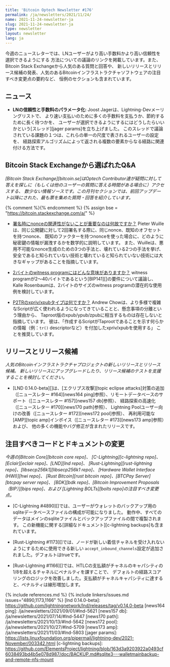 ```yaml
---
title: 'Bitcoin Optech Newsletter #176'
permalink: /ja/newsletters/2021/11/24/
name: 2021-11-24-newsletter-ja
slug: 2021-11-24-newsletter-ja
type: newsletter
layout: newsletter
lang: ja
---
```

今週のニュースレターでは、LNユーザーがより高い手数料かより高い信頼性を選択できるようにする
方法についての議論のリンクを掲載しています。また、Bitcoin Stack Exchangeから人気のある質問と回答や、
新しいリリースとリリース候補の発表、人気のあるBitcoinインフラストラクチャソフトウェアの注目すべき変更点の要約など、
恒例のセクションも含まれています。

## ニュース

- **LNの信頼性と手数料のパラメータ化:** Joost Jagerは、Lightning-Devメーリングリストで、
  より速い支払いのために多くの手数料を支払うか、節約するために長く待つかを、
  ユーザーが選択できるようにするにはどうしたらいいかという[スレッド][jager params]を立ち上げました。
  このスレッドで議論されている課題の１つは、これらの単一の尺度で表されるユーザーの設定を、
  経路探索アルゴリズムによって返される複数の要素からなる経路に関連付ける方法です。

## Bitcoin Stack Exchangeから選ばれたQ&A

*[Bitcoin Stack Exchange][bitcoin.se]はOptech Contributor達が疑問に対して答えを探しに（もしくは他のユーザーの質問に答える時間がある場合に）アクセスする、
数少ない情報ソースです。この月刊セクションでは、前回アップデート以降にされた、最も票を集めた質問・回答を紹介しています。*

{% comment %}<!-- https://bitcoin.stackexchange.com/search?tab=votes&q=created%3a1m..%20is%3aanswer -->{% endcomment %}
{% assign bse = "https://bitcoin.stackexchange.com/a/" %}

- [<!--why-is-it-important-that-nonces-when-signing-not-be-related-->署名時にnonceの関連性がないことが重要なのは何故ですか？]({{bse}}110811)
  Pieter Wuilleは、同じ公開鍵に対して2回署名する際に、同じnonce、既知のオフセットを持つnonce、
  既知のファクターを持つnonceを使った場合に、どのように秘密鍵の情報が漏洩するかを数学的に説明しています。
  また、Wuilleは、悪用不可能なnonce生成のための3つの手法と、壊れている2つの手法を挙げ、
  安全であると知られていない技術と壊れていると知られていない技術には大きなギャップがあることを指摘しています。

- [<!--how-could-a-2-byte-witness-program-make-sense-->2バイトのwitness programにはどんな意味がありますか？]({{bse}}110660)
  witness programが2〜40バイトであるという[BIP141][]の要件について議論し、
  Kalle Rosenbaumは、2バイトのサイズのwitness programの潜在的な使用例を検討しています。

- [<!--what-is-the-xpriv-xpub-type-for-p2tr-->P2TRのxpriv/xpubタイプは何ですか？]({{bse}}110733)
  Andrew Chowは、より多様で複雑なScriptが広く使われるようになってきていることと、懸念事項の分離という理由から、
  Taproot版のxpub/ypub/zpubに相当するものは存在しないと指摘しています。
  彼は、「作成するScriptがTaprootであることを示す何らかの情報（例：`tr()` descriptorなど）を付加したxpriv/xpubを使用する」
  ことを推奨しています。

## リリースとリリース候補

*人気のBitcoinインフラストラクチャプロジェクトの新しいリリースとリリース候補。
新しいリリースにアップグレードしたり、リリース候補のテストを支援することを検討してください。*

- [LND 0.14.0-beta][]は、[エクリプス攻撃][topic eclipse attacks]対策の追加
  （[ニュースレター #164][news164 ping]参照）、リモートデータベースのサポート（[ニュースレター #157][news157 db]参照）、
  経路探索の高速化（[ニュースレター #170][news170 path]参照）、
  Lightning Poolユーザー向けの改善（[ニュースレター #172][news172 pool]参照）、
  再利用可能な[AMP][topic amp]インボイス（[ニュースレター #173][news173 amp]参照）および、
  他の多くの機能やバグ修正が含まれたリリースです。

## 注目すべきコードとドキュメントの変更

*今週の[Bitcoin Core][bitcoin core repo]、
[C-Lightning][c-lightning repo]、[Eclair][eclair repo]、[LND][lnd repo]、
[Rust-Lightning][rust-lightning repo]、[libsecp256k1][libsecp256k1 repo]、
[Hardware Wallet Interface (HWI)][hwi repo]、
[Rust Bitcoin][rust bitcoin repo]、[BTCPay Server][btcpay server repo]、
[BDK][bdk repo]、[Bitcoin Improvement Proposals（BIP）][bips repo]、および
[Lightning BOLTs][bolts repo]の注目すべき変更点。*

- [C-Lightning #4890][]では、ユーザーがウォレットのバックアップ用のsqliteデータベースファイルの構成が可能になりました。
  動作中、すべてのデータはメインのsqliteファイルとバックアップファイルの間で複製されます。
  この新機能に関する[詳細なドキュメント][c-lightning backups]も含まれています。

- [Rust-Lightning #1173][]では、ノードが新しい着信チャネルを受け入れないようにするために使用できる新しい
  `accept_inbound_channels`設定が追加されました。デフォルトはtrueです。

- [Rust-Lightning #1166][]では、HTLCの支払額がチャネルのキャパシティの1/8を超えるチャネルにペナルティを課すことで、
  デフォルトの経路スコアリングのロジックを改善しました。支払額がチャネルキャパシティに達すると、ペナルティは線形増加します。

{% include references.md %}
{% include linkers/issues.md issues="4890,1173,1166" %}
[lnd 0.14.0-beta]: https://github.com/lightningnetwork/lnd/releases/tag/v0.14.0-beta
[news164 ping]: /ja/newsletters/2021/09/01/#lnd-5621
[news157 db]: /ja/newsletters/2021/07/14/#lnd-5447
[news170 path]: /ja/newsletters/2021/10/13/#lnd-5642
[news172 pool]: /ja/newsletters/2021/10/27/#lnd-5709
[news173 amp]: /ja/newsletters/2021/11/03/#lnd-5803
[jager params]: https://lists.linuxfoundation.org/pipermail/lightning-dev/2021-November/003342.html
[c-lightning backups]: https://github.com/ElementsProject/lightning/blob/163d3a9203922a0493cf6038493bd4b5e078d987/doc/BACKUP.md#sqlite3---walletmainbackup-and-remote-nfs-mount
